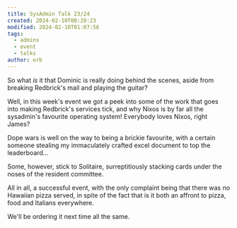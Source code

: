 ```yaml
---
title: SysAdmin Talk 23/24
created: 2024-02-10T00:28:23
modified: 2024-02-10T01:07:56
tags:
  - admins
  - event
  - talks
author: orb
---
```


So what *is* it that Dominic is really doing behind the scenes, aside from breaking Redbrick's mail and playing the guitar?

Well, in this week's event we got a peek into some of the work that goes into making Redbrick's services tick, and why Nixos is by far all the sysadmin's favourite operating system! Everybody loves Nixos, right James?

Dope wars is well on the way to being a brickie favourite, with a certain someone stealing my immaculately crafted excel document to top the leaderboard…

Some, however, stick to Solitaire, surreptitiously stacking cards under the noses of the resident committee. 

All in all, a successful event, with the only complaint being that there was no Hawaiian pizza served, in spite of the fact that is it both an affront to pizza, food and Italians everywhere.

We'll be ordering it next time all the same.
